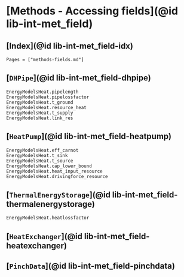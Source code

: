 # [Methods - Accessing fields](@id lib-int-met_field)

## [Index](@id lib-int-met_field-idx)

```@index
Pages = ["methods-fields.md"]
```

## [`DHPipe`](@id lib-int-met_field-dhpipe)

```@docs
EnergyModelsHeat.pipelength
EnergyModelsHeat.pipelossfactor
EnergyModelsHeat.t_ground
EnergyModelsHeat.resource_heat
EnergyModelsHeat.t_supply
EnergyModelsHeat.link_res
```

## [`HeatPump`](@id lib-int-met_field-heatpump)

```@docs
EnergyModelsHeat.eff_carnot
EnergyModelsHeat.t_sink
EnergyModelsHeat.t_source
EnergyModelsHeat.cap_lower_bound
EnergyModelsHeat.heat_input_resource
EnergyModelsHeat.drivingforce_resource
```


## [`ThermalEnergyStorage`](@id lib-int-met_field-thermalenergystorage)

```@docs
EnergyModelsHeat.heatlossfactor
```

## [`HeatExchanger`](@id lib-int-met_field-heatexchanger)


## [`PinchData`](@id lib-int-met_field-pinchdata)
